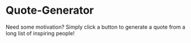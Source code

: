 # Quote-Generator
Need some motivation? Simply click a button to generate a quote from a long list of inspiring people!
